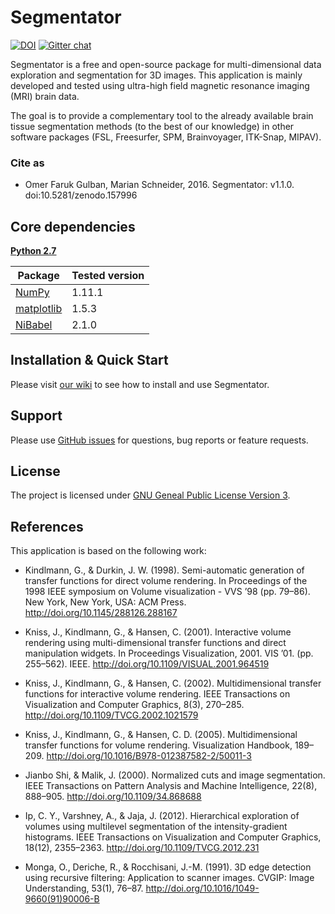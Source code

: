 # Segmentator
[![DOI](https://zenodo.org/badge/59303623.svg)](https://zenodo.org/badge/latestdoi/59303623)
[![Gitter chat](https://badges.gitter.im/gitterHQ/gitter.png)](https://gitter.im/segmentator/Lobby)

Segmentator is a free and open-source package for multi-dimensional data exploration and segmentation for 3D images. This application is mainly developed and tested using ultra-high field magnetic resonance imaging (MRI) brain data.

The goal is to provide a complementary tool to the already available brain tissue segmentation methods (to the best of our knowledge) in other software packages (FSL, Freesurfer, SPM, Brainvoyager, ITK-Snap, MIPAV).

### Cite as
* Omer Faruk Gulban, Marian Schneider, 2016. Segmentator: v1.1.0. doi:10.5281/zenodo.157996

## Core dependencies

[**Python 2.7**](https://www.python.org/download/releases/2.7/)

| Package                              | Tested version |
|--------------------------------------|----------------|
| [NumPy](http://www.numpy.org/)       | 1.11.1         |
| [matplotlib](http://matplotlib.org/) | 1.5.3          |
| [NiBabel](http://nipy.org/nibabel/)  | 2.1.0          |

## Installation & Quick Start

Please visit [our wiki](https://github.com/ofgulban/segmentator/wiki/Installation) to see how to install and use Segmentator.

## Support

Please use [GitHub issues](https://github.com/ofgulban/segmentator/issues) for questions, bug reports or feature requests.


## License

The project is licensed under [GNU Geneal Public License Version 3](http://www.gnu.org/licenses/gpl.html).

## References

This application is based on the following work:

* Kindlmann, G., & Durkin, J. W. (1998). Semi-automatic generation of transfer functions for direct volume rendering. In Proceedings of the 1998 IEEE symposium on Volume visualization - VVS ’98 (pp. 79–86). New York, New York, USA: ACM Press. http://doi.org/10.1145/288126.288167

* Kniss, J., Kindlmann, G., & Hansen, C. (2001). Interactive volume rendering using multi-dimensional transfer functions and direct manipulation widgets. In Proceedings Visualization, 2001. VIS ’01. (pp. 255–562). IEEE. http://doi.org/10.1109/VISUAL.2001.964519

* Kniss, J., Kindlmann, G., & Hansen, C. (2002). Multidimensional transfer functions for interactive volume rendering. IEEE Transactions on Visualization and Computer Graphics, 8(3), 270–285. http://doi.org/10.1109/TVCG.2002.1021579

* Kniss, J., Kindlmann, G., & Hansen, C. D. (2005). Multidimensional transfer functions for volume rendering. Visualization Handbook, 189–209. http://doi.org/10.1016/B978-012387582-2/50011-3

* Jianbo Shi, & Malik, J. (2000). Normalized cuts and image segmentation. IEEE Transactions on Pattern Analysis and Machine Intelligence, 22(8), 888–905. http://doi.org/10.1109/34.868688

* Ip, C. Y., Varshney, A., & Jaja, J. (2012). Hierarchical exploration of volumes using multilevel segmentation of the intensity-gradient histograms. IEEE Transactions on Visualization and Computer Graphics, 18(12), 2355–2363. http://doi.org/10.1109/TVCG.2012.231

* Monga, O., Deriche, R., & Rocchisani, J.-M. (1991). 3D edge detection using recursive filtering: Application to scanner images. CVGIP: Image Understanding, 53(1), 76–87. http://doi.org/10.1016/1049-9660(91)90006-B
